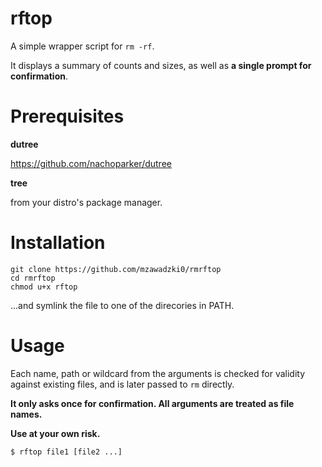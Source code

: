# rftop

A simple wrapper script for `rm -rf`.

It displays a summary of counts and sizes, as well as **a single prompt for confirmation**.

# Prerequisites

**dutree** 

https://github.com/nachoparker/dutree

**tree**

from your distro's package manager.

# Installation

```
git clone https://github.com/mzawadzki0/rmrftop
cd rmrftop
chmod u+x rftop
```
...and symlink the file to one of the direcories in PATH.

# Usage

Each name, path or wildcard from the arguments is checked for validity against existing files, and is later passed to `rm` directly.

**It only asks once for confirmation. All arguments are treated as file names.**

**Use at your own risk.**

```
$ rftop file1 [file2 ...]
```
